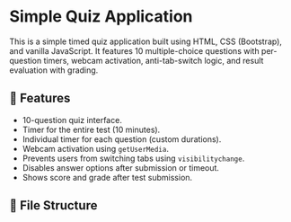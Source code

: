 # Simple Quiz Application

This is a simple timed quiz application built using HTML, CSS (Bootstrap), and vanilla JavaScript. It features 10 multiple-choice questions with per-question timers, webcam activation, anti-tab-switch logic, and result evaluation with grading.

## 🧠 Features

- 10-question quiz interface.
- Timer for the entire test (10 minutes).
- Individual timer for each question (custom durations).
- Webcam activation using `getUserMedia`.
- Prevents users from switching tabs using `visibilitychange`.
- Disables answer options after submission or timeout.
- Shows score and grade after test submission.

## 📁 File Structure

